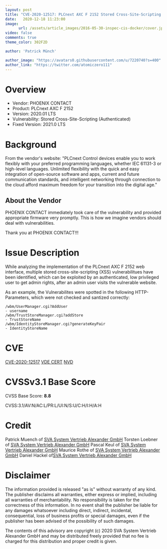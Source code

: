 ```yaml
---
layout: post
title: "CVE-2020-12517: PLCnext AXC F 2152 Stored Cross-Site-Scripting (Authenticated)"
date:   2020-12-18 11:23:00
image:
      url: /assets/article_images/2016-05-30-inspec-cis-docker/cover.jpeg
video: false
comments: true
theme_color: 302F2D

author: 'Patrick Münch'

author_image: "https://avatars0.githubusercontent.com/u/7220740?s=400"
author_link: "https://twitter.com/atomiczero111"
---
```


# Overview

- Vendor: PHOENIX CONTACT
- Product: PLCnext AXC F 2152
- Version: 2020.01 LTS
- Vulnerability:  Stored Cross-Site-Scripting (Authenticated)
- Fixed Version: 2021.0 LTS

# Background

From the vendor's website:
"PLCnext Control devices enable you to work flexibly with your preferred programming languages, whether IEC 61131-3 or high-level languages. Unlimited flexibility with the quick and easy integration of open-source software and apps, current and future communication standards, and intelligent networking through connection to the cloud afford maximum freedom for your transition into the digital age."

## About the Vendor

PHOENIX CONTACT immediately took care of the vulnerability and provided appropriate firmware very promptly. This is how we imagine vendors should deal with vulnerabilities.

Thank you at PHOENIX CONTACT!!!

# Issue Description

While analyzing the implementation of the PLCnext AXC F 2152 web interface, multiple stored cross-site-scripting (XSS) vulnerabilitues have been identified, which can be exploited by an authenticated, low privileged user to get admin rights, after an admin user visits the vulnerable website.

As an example, the Vulnerabilites were spotted in the following HTTP-Parameters, which were not checked and santized correctly:

~~~ text
/wbm/UserManager.cgi?AddUser
- username
/wbm/TrustStoreManager.cgi?addStore
- TrustStoreName
/wbm/IdentityStoreManager.cgi?generateKeyPair
- IdentityStoreName
~~~

# CVE

[CVE-2020-12517](https://cve.mitre.org/cgi-bin/cvename.cgi?name=CVE-2020-12517)
[VDE CERT](https://cert.vde.com/en-us/advisories/vde-2020-049)
[NVD](https://nvd.nist.gov/vuln/detail/CVE-2020-12517)

# CVSSv3.1 Base Score

CVSS Base Score: __8.8__

CVSS:3.1/AV:N/AC:L/PR:L/UI:N/S:U/C:H/I:H/A:H

# Credit

Patrick Muench of [SVA System Vertrieb Alexander GmbH](https://www.sva.de)
Torsten Loebner of [SVA System Vertrieb Alexander GmbH](https://www.sva.de)
Pascal Keul of [SVA System Vertrieb Alexander GmbH](https://www.sva.de)
Maurice Rothe of [SVA System Vertrieb Alexander GmbH](https://www.sva.de)
Daniel Hackel of[SVA System Vertrieb Alexander GmbH](https://www.sva.de)

# Disclaimer

The information provided is released "as is" without warranty of any kind. The publisher disclaims all warranties, either express or implied, including all warranties of merchantability. No responsibility is taken for the correctness of this information. In no event shall the publisher be liable for any damages whatsoever including direct, indirect, incidental, consequential, loss of business profits or special damages, even if the publisher has been advised of the possibility of such damages.

The contents of this advisory are copyright (c) 2020 SVA System Vertrieb Alexander GmbH and may be distributed freely provided that no fee is charged for this distribution and proper credit is given.